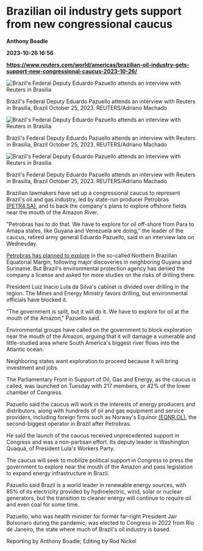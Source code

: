 # Brazilian oil industry gets support from new congressional caucus
**Anthony Boadle**

**2023-10-26 16:56**

**https://www.reuters.com/world/americas/brazilian-oil-industry-gets-support-new-congressional-caucus-2023-10-26/**

![Brazil's Federal Deputy Eduardo Pazuello attends an interview with Reuters in Brasilia](https://www.reuters.com/resizer/YyBwbSuxQYxGwchks30dtyRJ3-s=/1920x0/filters:quality(80)/cloudfront-us-east-2.images.arcpublishing.com/reuters/QFE4STGNXJLW3CFOTT2DQ3GIYY.jpg)

Brazil's Federal Deputy Eduardo Pazuello attends an interview with Reuters in Brasilia, Brazil October 25, 2023. REUTERS/Adriano Machado

![Brazil's Federal Deputy Eduardo Pazuello attends an interview with Reuters in Brasilia](https://www.reuters.com/resizer/-PvAbOGpGJzcu0goXDnhHtaQZL8=/1920x0/filters:quality(80)/cloudfront-us-east-2.images.arcpublishing.com/reuters/E2A4VHDDI5P5LILICCPNLHOUL4.jpg)

Brazil's Federal Deputy Eduardo Pazuello attends an interview with Reuters in Brasilia, Brazil October 25, 2023. REUTERS/Adriano Machado

![Brazil's Federal Deputy Eduardo Pazuello attends an interview with Reuters in Brasilia](https://www.reuters.com/resizer/CWJCtbXvRQBak4hCie-3SkFCz6c=/1920x0/filters:quality(80)/cloudfront-us-east-2.images.arcpublishing.com/reuters/6GMEDFXPT5PI3KEG44Y6CKPF4M.jpg)

Brazil's Federal Deputy Eduardo Pazuello attends an interview with Reuters in Brasilia, Brazil October 25, 2023. REUTERS/Adriano Machado

Brazilian lawmakers have set up a congressional caucus to represent Brazil's oil and gas industry, led by state-run producer Petrobras [(PETR4.SA)](https://www.reuters.com/markets/companies/PETR4.SA), and to back the company's plans to explore offshore fields near the mouth of the Amazon River.

"Petrobras has to do that. We have to explore for oil off-shore from Para to Amapa states, like Guyana and Venezuela are doing," the leader of the caucus, retired army general Eduardo Pazuello, said in an interview late on Wednesday.

[Petrobras has planned to explore](https://www.reuters.com/business/energy/petrobras-expects-drill-near-amazon-mouth-2024-says-ceo-2023-10-11/) in the so-called Northern Brazilian Equatorial Margin, following major discoveries in neighboring Guyana and Suriname. But Brazil's environmental protection agency has denied the company a license and asked for more studies on the risks of drilling there.

President Luiz Inacio Lula da Silva's cabinet is divided over drilling in the region. The Mines and Energy Ministry favors drilling, but environmental officials have blocked it.

"The government is split, but it will do it. We have to explore for oil at the mouth of the Amazon," Pazuello said.

Environmental groups have called on the government to block exploration near the mouth of the Amazon, arguing that it will damage a vulnerable and little-studied area where South America's biggest river flows into the Atlantic ocean.

Neighboring states want exploration to proceed because it will bring investment and jobs.

The Parliamentary Front in Support of Oil, Gas and Energy, as the caucus is called, was launched on Tuesday with 217 members, or 42% of the lower chamber of Congress.

Pazuello said the caucus will work in the interests of energy producers and distributors, along with hundreds of oil and gas equipment and service providers, including foreign firms such as Norway's Equinor [(EQNR.OL)](https://www.reuters.com/markets/companies/EQNR.OL), the second-biggest operator in Brazil after Petrobras.

He said the launch of the caucus received unprecedented support in Congress and was a non-partisan effort. Its deputy leader is Washington Quaquá, of President Lula's Workers Party.

The caucus will seek to mobilize political support in Congress to press the government to explore near the mouth of the Amazon and pass legislation to expand energy infrastructure in Brazil.

Pazuello said Brazil is a world leader in renewable energy sources, with 85% of its electricity provided by hydroelectric, wind, solar or nuclear generators, but the transition to cleaner energy will continue to require oil and even coal for some time.

Pazuello, who was health minister for former far-right President Jair Bolsonaro during the pandemic, was elected to Congress in 2022 from Rio de Janeiro, the state where much of Brazil's oil industry is based.

Reporting by Anthony Boadle; Editing by Rod Nickel